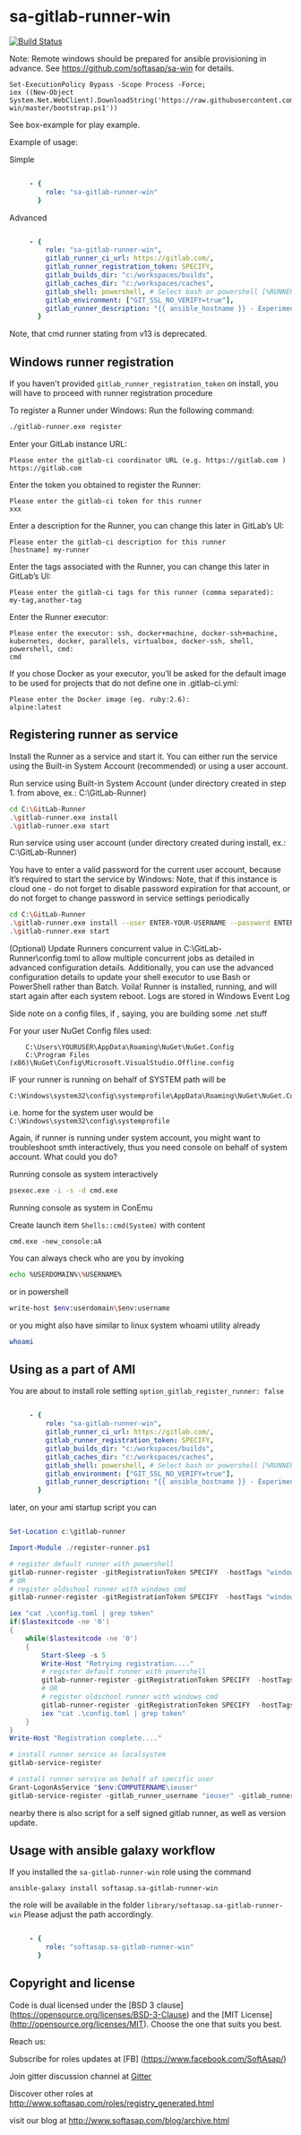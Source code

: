 sa-gitlab-runner-win
====================

[![Build Status](https://travis-ci.org/softasap/sa-gitlab-runner-win.svg?branch=master)](https://travis-ci.org/softasap/sa-gitlab-runner-win)

Note: Remote windows should be prepared for ansible provisioning in advance. See https://github.com/softasap/sa-win for details.

```pwsh
Set-ExecutionPolicy Bypass -Scope Process -Force;
iex ((New-Object System.Net.WebClient).DownloadString('https://raw.githubusercontent.com/softasap/sa-win/master/bootstrap.ps1'))
```

See box-example for play example.

Example of usage:

Simple

```YAML

     - {
         role: "sa-gitlab-runner-win"
       }


```

Advanced

```YAML

     - {
         role: "sa-gitlab-runner-win",
         gitlab_runner_ci_url: https://gitlab.com/,
         gitlab_runner_registration_token: SPECIFY,
         gitlab_builds_dir: "c:/workspaces/builds",
         gitlab_caches_dir: "c:/workspaces/caches",
         gitlab_shell: powershell, # Select bash or powershell [%RUNNER_SHELL%]
         gitlab_environment: ["GIT_SSL_NO_VERIFY=true"],
         gitlab_runner_description: "{{ ansible_hostname }} - Experimental windows runner"
       }


```

Note, that cmd runner stating from v13 is deprecated.

Windows runner registration
---------------------------

If you haven't provided `gitlab_runner_registration_token` on install, you will have to proceed with runner registration procedure


To register a Runner under Windows:
Run the following command:

```sh
./gitlab-runner.exe register
```

Enter your GitLab instance URL:

```
Please enter the gitlab-ci coordinator URL (e.g. https://gitlab.com )
https://gitlab.com
```

Enter the token you obtained to register the Runner:

```
Please enter the gitlab-ci token for this runner
xxx
```

Enter a description for the Runner, you can change this later in GitLab’s UI:

```
Please enter the gitlab-ci description for this runner
[hostname] my-runner
```

Enter the tags associated with the Runner, you can change this later in GitLab’s UI:

```
Please enter the gitlab-ci tags for this runner (comma separated):
my-tag,another-tag
```

Enter the Runner executor:

```
Please enter the executor: ssh, docker+machine, docker-ssh+machine, kubernetes, docker, parallels, virtualbox, docker-ssh, shell, powershell, cmd:
cmd
```

If you chose Docker as your executor, you’ll be asked for the default image to be used for projects that do not define one in .gitlab-ci.yml:

```
Please enter the Docker image (eg. ruby:2.6):
alpine:latest
```

Registering runner as service
-----------------------------

Install the Runner as a service and start it. You can either run the service using the Built-in System Account (recommended) or using a user account.

Run service using Built-in System Account (under directory created in step 1. from above, ex.: C:\GitLab-Runner)

```sh
cd C:\GitLab-Runner
.\gitlab-runner.exe install
.\gitlab-runner.exe start
```

Run service using user account (under directory created during install, ex.: C:\GitLab-Runner)

You have to enter a valid password for the current user account, because it’s required to start the service by Windows:
Note, that if this instance is cloud one - do not forget to disable password expiration for that account, or do not forget
to change password in service settings periodically

```sh
cd C:\GitLab-Runner
.\gitlab-runner.exe install --user ENTER-YOUR-USERNAME --password ENTER-YOUR-PASSWORD
.\gitlab-runner.exe start
```

(Optional) Update Runners concurrent value in C:\GitLab-Runner\config.toml to allow multiple concurrent jobs as detailed in advanced configuration details. Additionally, you can use the advanced configuration details to update your shell executor to use Bash or PowerShell rather than Batch.
Voila! Runner is installed, running, and will start again after each system reboot. Logs are stored in Windows Event Log

Side note on a config files, if , saying, you are building some .net stuff

For your user NuGet Config files used:

```
    C:\Users\YOURUSER\AppData\Roaming\NuGet\NuGet.Config
    C:\Program Files (x86)\NuGet\Config\Microsoft.VisualStudio.Offline.config
```

IF  your runner is running on behalf of SYSTEM path will be
```
C:\Windows\system32\config\systemprofile\AppData\Roaming\NuGet\NuGet.Config
```

i.e. home for the system user would be `C:\Windows\system32\config\systemprofile`


Again, if runner is running under system account, you might want to troubleshoot smth interactively, thus you need console
on behalf of system account. What could you do?

Running console as system interactively

```sh
psexec.exe -i -s -d cmd.exe
```

Running console as system in ConEmu

Create launch item `Shells::cmd(System)` with content

```
cmd.exe -new_console:aA
```

You can always check who are you by invoking

```sh
echo %USERDOMAIN%\%USERNAME%
```

or in powershell

```sh
write-host $env:userdomain\$env:username
```

or you might also have similar to linux system whoami utility already

```sh
whoami
```

Using as a part of AMI
----------------------

You are about to install role setting `option_gitlab_register_runner: false`

```YAML

     - {
         role: "sa-gitlab-runner-win",
         gitlab_runner_ci_url: https://gitlab.com/,
         gitlab_runner_registration_token: SPECIFY,
         gitlab_builds_dir: "c:/workspaces/builds",
         gitlab_caches_dir: "c:/workspaces/caches",
         gitlab_shell: powershell, # Select bash or powershell [%RUNNER_SHELL%]
         gitlab_environment: ["GIT_SSL_NO_VERIFY=true"],
         gitlab_runner_description: "{{ ansible_hostname }} - Experimental windows runner"
       }
```

later, on your ami startup script you can 

```ps1

Set-Location c:\gitlab-runner

Import-Module ./register-runner.ps1

# register default runner with powershell
gitlab-runner-register -gitRegistrationToken SPECIFY  -hostTags "windows"
# OR
# register oldschool runner with windows cmd
gitlab-runner-register -gitRegistrationToken SPECIFY  -hostTags "windows" -gitlab_executor "shell" -gitlab_shell "cmd"

iex "cat .\config.toml | grep token"
if($lastexitcode -ne '0')
{
    while($lastexitcode -ne '0')
    {
        Start-Sleep -s 5
        Write-Host "Retrying registration...."
        # register default runner with powershell
        gitlab-runner-register -gitRegistrationToken SPECIFY  -hostTags "windows"
        # OR
        # register oldschool runner with windows cmd
        gitlab-runner-register -gitRegistrationToken SPECIFY  -hostTags "windows" -gitlab_executor "shell" -gitlab_shell "cmd"
        iex "cat .\config.toml | grep token"
    }
}
Write-Host "Registration complete...."

# install runner service as localsystem
gitlab-service-register

# install runner service on behalf of specific user
Grant-LogonAsService "$env:COMPUTERNAME\ieuser"
gitlab-service-register -gitlab_runner_username "ieuser" -gitlab_runner_pass "Passw0rd!"

```

nearby there is also script for a self signed gitlab runner,
as well as version update.


Usage with ansible galaxy workflow
----------------------------------

If you installed the `sa-gitlab-runner-win` role using the command


`
   ansible-galaxy install softasap.sa-gitlab-runner-win
`

the role will be available in the folder `library/softasap.sa-gitlab-runner-win`
Please adjust the path accordingly.

```YAML

     - {
         role: "softasap.sa-gitlab-runner-win"
       }

```




Copyright and license
---------------------

Code is dual licensed under the [BSD 3 clause] (https://opensource.org/licenses/BSD-3-Clause) and the [MIT License] (http://opensource.org/licenses/MIT). Choose the one that suits you best.

Reach us:

Subscribe for roles updates at [FB] (https://www.facebook.com/SoftAsap/)

Join gitter discussion channel at [Gitter](https://gitter.im/softasap)

Discover other roles at  http://www.softasap.com/roles/registry_generated.html

visit our blog at http://www.softasap.com/blog/archive.html 

